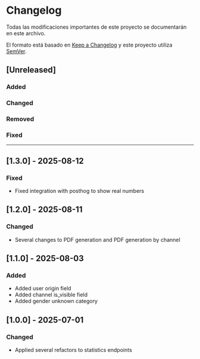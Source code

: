 # Changelog

Todas las modificaciones importantes de este proyecto se documentarán en este archivo.

El formato está basado en [Keep a Changelog](https://keepachangelog.com/es/1.0.0/)
y este proyecto utiliza [SemVer](https://semver.org/lang/es/).

## [Unreleased]

### Added

### Changed

### Removed

### Fixed

---

## [1.3.0] - 2025-08-12

### Fixed
- Fixed integration with posthog to show real numbers

## [1.2.0] - 2025-08-11

### Changed
- Several changes to PDF generation and PDF generation by channel

## [1.1.0] - 2025-08-03

### Added
- Added user origin field
- Added channel is_visible field
- Added gender unknown category

## [1.0.0] - 2025-07-01

### Changed
- Applied several refactors to statistics endpoints